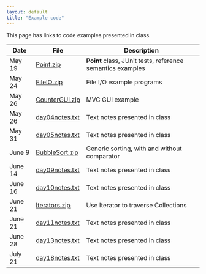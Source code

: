 ```yaml
---
layout: default
title: "Example code"
---
```


This page has links to code examples presented in class.

Date | File | Description
---- | ---- | -----------
May 19 | [Point.zip](Point.zip) | **Point** class, JUnit tests, reference semantics examples
May 24 | [FileIO.zip](FileIO.zip) | File I/O example programs
May 26 | [CounterGUI.zip](CounterGUI.zip) | MVC GUI example
May 26 | [day04notes.txt](day04notes.txt) | Text notes presented in class
May 31 | [day05notes.txt](day05notes.txt) | Text notes presented in class
June 9 | [BubbleSort.zip](BubbleSort.zip) | Generic sorting, with and without comparator
June 14 | [day09notes.txt](day09notes.txt) | Text notes presented in class
June 16 | [day10notes.txt](day10notes.txt) | Text notes presented in class
June 21 | [Iterators.zip](Iterators.zip) | Use Iterator to traverse Collections
June 21 | [day11notes.txt](day11notes.txt) | Text notes presented in class
June 28 | [day13notes.txt](day13notes.txt) | Text notes presented in class
July 21 | [day18notes.txt](day18notes.txt) | Text notes presented in class
